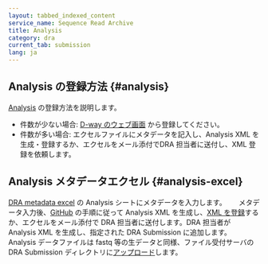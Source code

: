 ```yaml
---
layout: tabbed_indexed_content
service_name: Sequence Read Archive
title: Analysis
category: dra
current_tab: submission
lang: ja
---
```


## Analysis の登録方法 {#analysis}

[Analysis](/dra/metadata.html#Analysis) の登録方法を説明します。

* 件数が少ない場合: [D-way のウェブ画面](/dra/submission.html#analysis) から登録してください。
* 件数が多い場合: エクセルファイルにメタデータを記入し、Analysis XML を生成・登録するか、エクセルをメール添付でDRA 担当者に送付し、XML 登録を依頼します。

## Analysis メタデータエクセル {#analysis-excel}

[DRA metadata excel](https://github.com/ddbj/submission-excel2xml/blob/master/metadata_dra.xlsx) の Analysis シートにメタデータを入力します。　　
メタデータ入力後、[GitHub](https://github.com/ddbj/submission-excel2xml) の手順に従って Analysis XML を生成し、[XML を登録](/dra/submission.html#excel)するか、エクセルをメール添付で DRA 担当者に送付します。DRA 担当者が Analysis XML を生成し、指定された DRA Submission に追加します。
Analysis データファイルは fastq 等の生データと同様、ファイル受付サーバの DRA Submission ディレクトリに[アップロード](/dra/upload.html)します。






